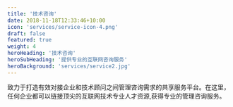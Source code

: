 ```yaml
---
title: '技术咨询'
date: 2018-11-18T12:33:46+10:00
icon: 'services/service-icon-4.png'
draft: false
featured: true
weight: 4
heroHeading: '技术咨询'
heroSubHeading: '提供专业的互联网咨询服务'
heroBackground: 'services/service2.jpg'
---
```


致力于打造有效对接企业和技术顾问之间管理咨询需求的共享服务平台。在这里，任何企业都可以链接顶尖的互联网技术专业人才资源,获得专业的管理咨询服务。